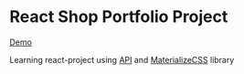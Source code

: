# React Shop Portfolio Project

[Demo](https://kabanovn.github.io/react-shop)

Learning react-project using [API](https://fortniteapi.io/) and [MaterializeCSS](https://materializecss.com/) library
